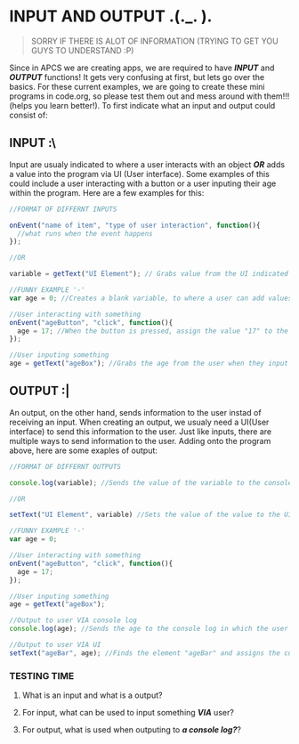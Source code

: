 # INPUT AND OUTPUT .(._. ).
> SORRY IF THERE IS ALOT OF INFORMATION (TRYING TO GET YOU GUYS TO UNDERSTAND :P)

Since in APCS we are creating apps, we are required to have ***INPUT*** and ***OUTPUT*** functions! It gets very confusing at first, but lets go over the basics. For these current examples, we are going to create these mini programs in code.org, so please test them out and mess around with them!!! (helps you learn better!). To first indicate what an input and output could consist of:
## INPUT :\
Input are usualy indicated to where a user interacts with an object ***OR*** adds a value into the program via UI (User interface). Some examples of this could include a user interacting with a button or a user inputing their age within the program. Here are a few examples for this:
```js
//FORMAT OF DIFFERNT INPUTS

onEvent("name of item", "type of user interaction", function(){
  //what runs when the event happens
});

//OR

variable = getText("UI Element"); // Grabs value from the UI indicated
```
```js
//FUNNY EXAMPLE '-'
var age = 0; //Creates a blank variable, to where a user can add values to it

//User interacting with something
onEvent("ageButton", "click", function(){
  age = 17; //When the button is pressed, assign the value "17" to the variable "age";
});

//User inputing something
age = getText("ageBox"); //Grabs the age from the user when they input into "ageBox"
```
## OUTPUT :|
An output, on the other hand, sends information to the user instad of receiving an input. When creating an output, we usualy need a UI(User interface) to send this information to the user. Just like inputs, there are multiple ways to send information to the user. Adding onto the program above, here are some exaples of output:
```js
//FORMAT OF DIFFERNT OUTPUTS

console.log(variable); //Sends the value of the variable to the console log

//OR

setText("UI Element", variable) //Sets the value of the value to the UI element
```
```js
//FUNNY EXAMPLE '-'
var age = 0;

//User interacting with something
onEvent("ageButton", "click", function(){
  age = 17; 
});

//User inputing something
age = getText("ageBox");

//Output to user VIA console log
console.log(age); //Sends the age to the console log in which the user can view it

//Output to user VIA UI
setText("ageBar", age); //Finds the element "ageBar" and assigns the current age to it
```

### TESTING TIME

1) What is an input and what is a output?

2) For input, what can be used to input something ***VIA*** user?

3) For output, what is used when outputing to ***a console log?***?
